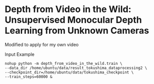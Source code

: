 # Depth from Video in the Wild: Unsupervised Monocular Depth Learning from Unknown Cameras

Modified to apply for my own video


Input Example

```script
nohup python -m depth_from_video_in_the_wild.train \
--data_dir /home/ubuntu/data/result_tokushima_dataprocessing2 \
--checkpoint_dir=/home/ubuntu/data/tokushima_checkpoint \
--train_steps=60000 &
```

